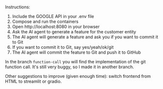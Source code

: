 Instructions:

1. Include the GOOGLE API in your .env file
2. Compose and run the containers
3. Open http://localhost:8080 in your browser
4. Ask the AI agent to generate a feature for the customer entity
5. The AI agent will generate a feature and ask you if you want to commit it to Git
6. If you want to commit it to Git, say yes/yeah/ok/git
7. The AI agent will commit the feature to Git and push it to GitHub

In the branch `function-call` you will find the implementation of the git function call. It's still very buggy, so I made it in another branch.

Other suggestions to improve (given enough time): switch frontend from HTML to streamlit or gradio.